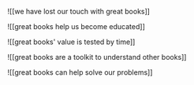 ![[we have lost our touch with great books]]

![[great books help us become educated]]

![[great books' value is tested by time]]

![[great books are a toolkit to understand other books]]

![[great books can help solve our problems]]